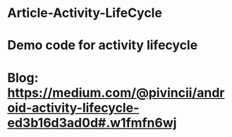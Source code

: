 # Article-Activity-LifeCycle
# Demo code for activity lifecycle
# Blog: https://medium.com/@pivincii/android-activity-lifecycle-ed3b16d3ad0d#.w1fmfn6wj
